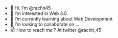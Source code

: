 - 👋 Hi, I’m @rachit45
- 👀 I’m interested in Web 3.0
- 🌱 I’m currently learning about Web Development
- 💞️ I’m looking to collaborate on ...
- 📫 How to reach me ? At twitter @rachit_45 

<!---
rachit45/rachit45 is a ✨ special ✨ repository because its `README.md` (this file) appears on your GitHub profile.
You can click the Preview link to take a look at your changes.
--->
